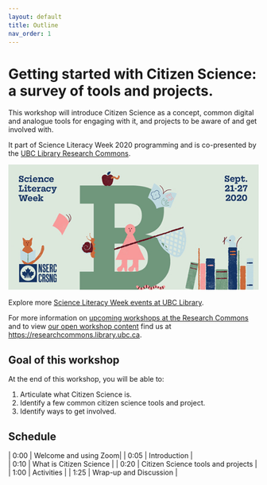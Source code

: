 ```yaml
---
layout: default
title: Outline
nav_order: 1
---
```

# Getting started with Citizen Science: a survey of tools and projects.

This workshop will introduce Citizen Science as a concept, common digital and analogue tools for engaging with it, and projects to be aware of and get involved with.

It part of Science Literacy Week 2020 programming and is co-presented by the <a href="https://researchcommons.library.ubc.ca/">UBC Library Research Commons</a>.

<img src="content/images/science-literacy-week.jpg" alt="Science Literacy Week 2020" width="600" height="auto">

Explore more <a href="https://guides.library.ubc.ca/scilit20">Science Literacy Week events at UBC Library</a>. 

For more information on [upcoming workshops at the Research Commons](https://researchcommons.library.ubc.ca/events/) and to view [our open workshop content](https://researchcommons.library.ubc.ca/oer/) find us at <a href="
https://researchcommons.library.ubc.ca">https://researchcommons.library.ubc.ca</a>.

## Goal of this workshop

At the end of this workshop, you will be able to:
1. Articulate what Citizen Science is.
2. Identify a few common citizen science tools and project.
3. Identify ways to get involved.

## Schedule

| 0:00 | Welcome and using Zoom|
| 0:05 | Introduction |  
| 0:10 | What is Citizen Science |
| 0:20 | Citizen Science tools and projects |   
| 1:00 | Activities |
| 1:25 | Wrap-up and Discussion |   
